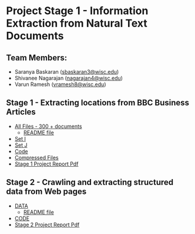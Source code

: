 # Project Stage 1 - Information Extraction from Natural Text Documents

## Team Members: 
* Saranya Baskaran (sbaskaran3@wisc.edu)
* Shivanee Nagarajan (nagarajan4@wisc.edu)
* Varun Ramesh (vramesh8@wisc.edu)

## Stage 1 - Extracting locations from BBC Business Articles

* [All Files - 300 + documents](https://github.com/Saranya-Baskaran/Data-Science/tree/master/Data/AllData)
  * [README file](https://github.com/Saranya-Baskaran/Data-Science/blob/master/ReadMe.md)
* [Set I](https://github.com/Saranya-Baskaran/Data-Science/tree/master/Data/training_data)
* [Set J](https://github.com/Saranya-Baskaran/Data-Science/tree/master/Data/testing_data)
* [Code](https://github.com/Saranya-Baskaran/Data-Science/tree/master/Scripts)
* [Compressed Files](https://github.com/Saranya-Baskaran/Data-Science/blob/master/Compressed_folder.zip)
* [Stage 1 Project Report Pdf](https://github.com/Saranya-Baskaran/Data-Science/blob/master/Report.pdf)


## Stage 2 - Crawling and extracting structured data from Web pages

* [DATA](https://github.com/Saranya-Baskaran/Data-Science/tree/master/Stage2/DATA)
  * [README file](https://github.com/Saranya-Baskaran/Data-Science/blob/master/ReadMe.md)
* [CODE](https://github.com/Saranya-Baskaran/Data-Science/tree/master/Stage2/CODE)
* [Stage 2 Project Report Pdf](https://github.com/Saranya-Baskaran/Data-Science/tree/master/Data/AllData)
